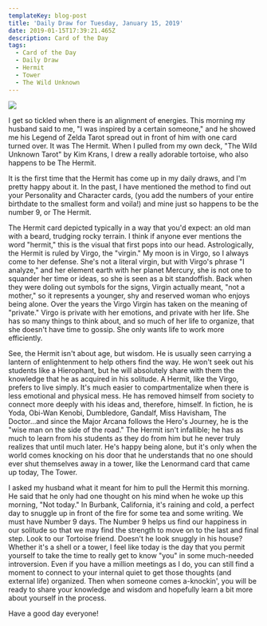 ```yaml
---
templateKey: blog-post
title: 'Daily Draw for Tuesday, January 15, 2019'
date: 2019-01-15T17:39:21.465Z
description: Card of the Day
tags:
  - Card of the Day
  - Daily Draw
  - Hermit
  - Tower
  - The Wild Unknown
---
```





![](/img/img_9380.jpg)

I get so tickled when there is an alignment of energies. This morning my husband said to me, "I was inspired by a certain someone," and he showed me his Legend of Zelda Tarot spread out in front of him with one card turned over. It was The Hermit. When I pulled from my own deck, "The Wild Unknown Tarot" by Kim Krans, I  drew a really adorable tortoise, who also happens to be The Hermit.  



It is the first time that the Hermit has come up in my daily draws, and I'm pretty happy about it. In the past, I have mentioned the method to find out your Personality and Character cards, (you add the numbers of your entire birthdate to the smallest form and voila!) and mine just so happens to be the number 9, or The Hermit.



The Hermit card depicted typically in a way that you'd expect:  an old man with a beard, trudging rocky terrain. I think if anyone ever mentions the word "hermit," this is the visual that first pops into our head. Astrologically, the Hermit is ruled by Virgo, the "virgin." My moon is in Virgo, so I always come to her defense. She's not a literal virgin, but with Virgo's phrase "I analyze," and her element earth with her planet Mercury, she is not one to squander her time or ideas, so she is seen as a bit standoffish. Back when they were doling out symbols for the signs, Virgin actually meant, "not a mother," so it represents a younger, shy and reserved woman who enjoys being alone. Over the years the Virgo Virgin has taken on the meaning of "private." Virgo is private with her emotions, and private with her life. She has so many things to think about, and so much of her life to organize, that she doesn't have time to gossip. She only wants life to work more efficiently. 



See, the Hermit isn't about age, but wisdom. He is usually seen carrying a lantern of enlightenment to help others find the way. He won't seek out his students like a Hierophant, but he will absolutely share with them the knowledge that he as acquired in his solitude. A Hermit, like the Virgo, prefers to live simply. It's much easier to compartmentalize when there is less emotional and physical mess. He has removed himself from society to connect more deeply with his ideas and, therefore, himself. In fiction, he is Yoda, Obi-Wan Kenobi, Dumbledore, Gandalf, Miss Havisham, The Doctor...and since the Major Arcana follows the Hero's Journey, he is the "wise man on the side of the road." The Hermit isn't infallible; he has as much to learn from his students as they do from him but he never truly realizes that until much later. He's happy being alone, but it's only when the world comes knocking on his door that he understands that no one should ever shut themselves away in a tower, like the Lenormand card that came up today, The Tower.  



I asked my husband what it meant for him to pull the Hermit this morning. He said that he only had one thought on his mind when he woke up this morning, "Not today." In Burbank, California, it's raining and cold, a perfect day to snuggle up in front of the fire for some tea and some writing. We must have Number 9 days. The Number 9 helps us find our happiness in our solitude so that we may find the strength to move on to the last and final step. Look to our Tortoise friend. Doesn't he look snuggly in his house? Whether it's a shell or a tower, I feel like today is the day that you permit yourself to take the time to really get to know "you" in some much-needed introversion.  Even if you have a million meetings as I do, you can still find a moment to connect to your internal quiet to get those thoughts (and external life) organized.  Then when someone comes a-knockin', you will be ready to share your knowledge and wisdom and hopefully learn a bit more about yourself in the process. 



Have a good day everyone!
